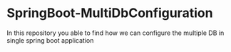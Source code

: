 # SpringBoot-MultiDbConfiguration
In this repository you able to find how we can configure the multiple DB in single spring boot application
